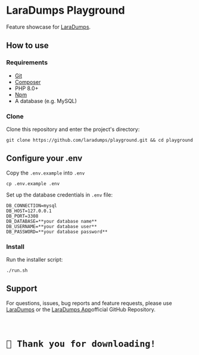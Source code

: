 # LaraDumps Playground

Feature showcase for [LaraDumps](https://github.com/laradumps/laradumps).

## How to use

### Requirements

- [Git](https://github.com/git-guides/install-git)
- [Composer](https://getcomposer.org/doc/00-intro.md#installation-linux-unix-macos)
- PHP 8.0+
- [Npm](https://www.npmjs.com/get-npm)
- A database (e.g. MySQL)

### Clone

Clone this repository and enter the project's directory:

```shell
git clone https://github.com/laradumps/playground.git && cd playground
```

## Configure your .env

Copy the `.env.example` into `.env`

```shell
cp .env.example .env 
```

Set up the database credentials in `.env` file:

```shell
DB_CONNECTION=mysql
DB_HOST=127.0.0.1
DB_PORT=3308
DB_DATABASE=**your database name**
DB_USERNAME=**your database user**
DB_PASSWORD=**your database password**
```

### Install

Run the installer script:

```shell
./run.sh
```

## Support

For questions, issues, bug reports and feature requests, please use [LaraDumps](https://github.com/laradumps/laradumps) or the [LaraDumps App](https://github.com/laradumps/app)official GitHub Repository.

<br/>

<h1><code>💓 Thank you for downloading!</code></h1>
